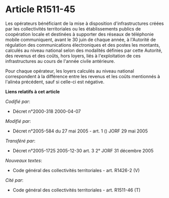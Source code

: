 # Article R1511-45

Les opérateurs bénéficiant de la mise à disposition d'infrastructures créées par les collectivités territoriales ou les
établissements publics de coopération locale et destinées à supporter des réseaux de téléphonie mobile communiquent, avant le
30 juin de chaque année, à l'Autorité de régulation des communications électroniques et des postes les montants, calculés au
niveau national selon des modalités définies par cette Autorité, des revenus et des coûts, hors loyers, liés à l'exploitation
de ces infrastructures au cours de l'année civile antérieure.

Pour chaque opérateur, les loyers calculés au niveau national correspondent à la différence entre les revenus et les coûts
mentionnés à l'alinéa précédent, sauf si celle-ci est négative.

**Liens relatifs à cet article**

_Codifié par_:

  - Décret n°2000-318 2000-04-07

_Modifié par_:

  - Décret n°2005-584 du 27 mai 2005 - art. 1 () JORF 29 mai 2005

_Transféré par_:

  - Décret n°2005-1725 2005-12-30 art. 3 2° JORF 31 décembre 2005

_Nouveaux textes_:

  - Code général des collectivités territoriales - art. R1426-2 (V)

_Cité par_:

  - Code général des collectivités territoriales - art. R1511-46 (T)
